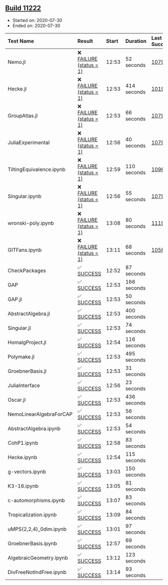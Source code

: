 ## [Build 11222](https://oscarci.mathematik.uni-kl.de/job/oscar/11222/)

* Started on: 2020-07-30
* Ended on: 2020-07-30

| Test Name    | Result | Start | Duration | Last Success | First Failure |
|:-------------|:-------|:------|:---------|:-------------|:--------------|
| Nemo.jl | ❌ [FAILURE (status = 1)](https://oscarci.mathematik.uni-kl.de/job/oscar/11222/artifact/logs/build-11222/Nemo.jl.log) | 12:53 | 52 seconds | [10790](https://oscarci.mathematik.uni-kl.de/job/oscar/10790/) | [10791](https://oscarci.mathematik.uni-kl.de/job/oscar/10791/) |
| Hecke.jl | ❌ [FAILURE (status = 1)](https://oscarci.mathematik.uni-kl.de/job/oscar/11222/artifact/logs/build-11222/Hecke.jl.log) | 12:53 | 414 seconds | [10197](https://oscarci.mathematik.uni-kl.de/job/oscar/10197/) | [10198](https://oscarci.mathematik.uni-kl.de/job/oscar/10198/) |
| GroupAtlas.jl | ❌ [FAILURE (status = 1)](https://oscarci.mathematik.uni-kl.de/job/oscar/11222/artifact/logs/build-11222/GroupAtlas.jl.log) | 12:53 | 66 seconds | [10790](https://oscarci.mathematik.uni-kl.de/job/oscar/10790/) | [10791](https://oscarci.mathematik.uni-kl.de/job/oscar/10791/) |
| JuliaExperimental | ❌ [FAILURE (status = 1)](https://oscarci.mathematik.uni-kl.de/job/oscar/11222/artifact/logs/build-11222/JuliaExperimental.log) | 12:56 | 40 seconds | [10790](https://oscarci.mathematik.uni-kl.de/job/oscar/10790/) | [10791](https://oscarci.mathematik.uni-kl.de/job/oscar/10791/) |
| TiltingEquivalence.ipynb | ❌ [FAILURE (status = 1)](https://oscarci.mathematik.uni-kl.de/job/oscar/11222/artifact/logs/build-11222/TiltingEquivalence.ipynb.log) | 12:59 | 110 seconds | [10962](https://oscarci.mathematik.uni-kl.de/job/oscar/10962/) | [10963](https://oscarci.mathematik.uni-kl.de/job/oscar/10963/) |
| Singular.ipynb | ❌ [FAILURE (status = 1)](https://oscarci.mathematik.uni-kl.de/job/oscar/11222/artifact/logs/build-11222/Singular.ipynb.log) | 12:56 | 55 seconds | [10790](https://oscarci.mathematik.uni-kl.de/job/oscar/10790/) | [10791](https://oscarci.mathematik.uni-kl.de/job/oscar/10791/) |
| wronski-poly.ipynb | ❌ [FAILURE (status = 1)](https://oscarci.mathematik.uni-kl.de/job/oscar/11222/artifact/logs/build-11222/wronski-poly.ipynb.log) | 13:08 | 80 seconds | [11192](https://oscarci.mathematik.uni-kl.de/job/oscar/11192/) | [11193](https://oscarci.mathematik.uni-kl.de/job/oscar/11193/) |
| GITFans.ipynb | ❌ [FAILURE (status = 1)](https://oscarci.mathematik.uni-kl.de/job/oscar/11222/artifact/logs/build-11222/GITFans.ipynb.log) | 13:11 | 68 seconds | [10566](https://oscarci.mathematik.uni-kl.de/job/oscar/10566/) | [10567](https://oscarci.mathematik.uni-kl.de/job/oscar/10567/) |
| CheckPackages | ✅ [SUCCESS](https://oscarci.mathematik.uni-kl.de/job/oscar/11222/artifact/logs/build-11222/CheckPackages.log) | 12:52 | 87 seconds |  |  |
| GAP | ✅ [SUCCESS](https://oscarci.mathematik.uni-kl.de/job/oscar/11222/artifact/logs/build-11222/GAP.log) | 12:53 | 166 seconds |  |  |
| GAP.jl | ✅ [SUCCESS](https://oscarci.mathematik.uni-kl.de/job/oscar/11222/artifact/logs/build-11222/GAP.jl.log) | 12:53 | 50 seconds |  |  |
| AbstractAlgebra.jl | ✅ [SUCCESS](https://oscarci.mathematik.uni-kl.de/job/oscar/11222/artifact/logs/build-11222/AbstractAlgebra.jl.log) | 12:53 | 400 seconds |  |  |
| Singular.jl | ✅ [SUCCESS](https://oscarci.mathematik.uni-kl.de/job/oscar/11222/artifact/logs/build-11222/Singular.jl.log) | 12:53 | 74 seconds |  |  |
| HomalgProject.jl | ✅ [SUCCESS](https://oscarci.mathematik.uni-kl.de/job/oscar/11222/artifact/logs/build-11222/HomalgProject.jl.log) | 12:54 | 116 seconds |  |  |
| Polymake.jl | ✅ [SUCCESS](https://oscarci.mathematik.uni-kl.de/job/oscar/11222/artifact/logs/build-11222/Polymake.jl.log) | 12:53 | 495 seconds |  |  |
| GroebnerBasis.jl | ✅ [SUCCESS](https://oscarci.mathematik.uni-kl.de/job/oscar/11222/artifact/logs/build-11222/GroebnerBasis.jl.log) | 12:53 | 31 seconds |  |  |
| JuliaInterface | ✅ [SUCCESS](https://oscarci.mathematik.uni-kl.de/job/oscar/11222/artifact/logs/build-11222/JuliaInterface.log) | 12:56 | 23 seconds |  |  |
| Oscar.jl | ✅ [SUCCESS](https://oscarci.mathematik.uni-kl.de/job/oscar/11222/artifact/logs/build-11222/Oscar.jl.log) | 12:53 | 436 seconds |  |  |
| NemoLinearAlgebraForCAP | ✅ [SUCCESS](https://oscarci.mathematik.uni-kl.de/job/oscar/11222/artifact/logs/build-11222/NemoLinearAlgebraForCAP.log) | 12:53 | 56 seconds |  |  |
| AbstractAlgebra.ipynb | ✅ [SUCCESS](https://oscarci.mathematik.uni-kl.de/job/oscar/11222/artifact/logs/build-11222/AbstractAlgebra.ipynb.log) | 12:53 | 54 seconds |  |  |
| CohP1.ipynb | ✅ [SUCCESS](https://oscarci.mathematik.uni-kl.de/job/oscar/11222/artifact/logs/build-11222/CohP1.ipynb.log) | 12:58 | 83 seconds |  |  |
| Hecke.ipynb | ✅ [SUCCESS](https://oscarci.mathematik.uni-kl.de/job/oscar/11222/artifact/logs/build-11222/Hecke.ipynb.log) | 12:54 | 115 seconds |  |  |
| g-vectors.ipynb | ✅ [SUCCESS](https://oscarci.mathematik.uni-kl.de/job/oscar/11222/artifact/logs/build-11222/g-vectors.ipynb.log) | 13:03 | 150 seconds |  |  |
| K3-16.ipynb | ✅ [SUCCESS](https://oscarci.mathematik.uni-kl.de/job/oscar/11222/artifact/logs/build-11222/K3-16.ipynb.log) | 13:05 | 81 seconds |  |  |
| c-automorphisms.ipynb | ✅ [SUCCESS](https://oscarci.mathematik.uni-kl.de/job/oscar/11222/artifact/logs/build-11222/c-automorphisms.ipynb.log) | 13:07 | 83 seconds |  |  |
| Tropicalization.ipynb | ✅ [SUCCESS](https://oscarci.mathematik.uni-kl.de/job/oscar/11222/artifact/logs/build-11222/Tropicalization.ipynb.log) | 13:09 | 84 seconds |  |  |
| uMPS(2,2,4)_0dim.ipynb | ✅ [SUCCESS](https://oscarci.mathematik.uni-kl.de/job/oscar/11222/artifact/logs/build-11222/uMPS-2-2-4-_0dim.ipynb.log) | 13:01 | 97 seconds |  |  |
| GroebnerBasis.ipynb | ✅ [SUCCESS](https://oscarci.mathematik.uni-kl.de/job/oscar/11222/artifact/logs/build-11222/GroebnerBasis.ipynb.log) | 12:57 | 69 seconds |  |  |
| AlgebraicGeometry.ipynb | ✅ [SUCCESS](https://oscarci.mathematik.uni-kl.de/job/oscar/11222/artifact/logs/build-11222/AlgebraicGeometry.ipynb.log) | 13:12 | 123 seconds |  |  |
| DivFreeNotIndFree.ipynb | ✅ [SUCCESS](https://oscarci.mathematik.uni-kl.de/job/oscar/11222/artifact/logs/build-11222/DivFreeNotIndFree.ipynb.log) | 13:14 | 93 seconds |  |  |
